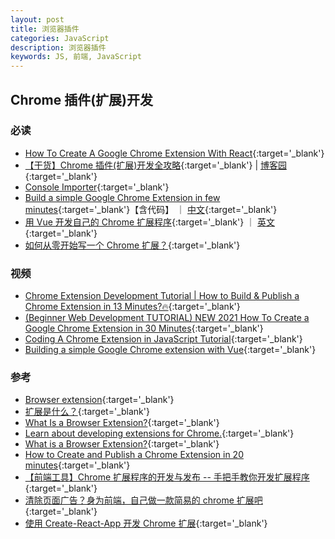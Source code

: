 ```yaml
---
layout: post
title: 浏览器插件
categories: JavaScript
description: 浏览器插件
keywords: JS, 前端, JavaScript
---
```


## Chrome 插件(扩展)开发

### 必读

- [How To Create A Google Chrome Extension With React](https://medium.com/litslink/how-to-create-google-chrome-extension-using-react-js-5c9e343323ff){:target='\_blank'}
- [【干货】Chrome 插件(扩展)开发全攻略](http://blog.haoji.me/chrome-plugin-develop.html){:target='\_blank'} &#124; [博客园](https://www.cnblogs.com/liuxianan/p/chrome-plugin-develop.html){:target='\_blank'}
- [Console Importer](https://github.com/pd4d10/console-importer/blob/master/app/scripts.babel/importer.js){:target='\_blank'}
- [Build a simple Google Chrome Extension in few minutes](https://medium.com/tech-tajawal/build-a-simple-google-chrome-extension-in-few-minutes-1f13b600e83e){:target='\_blank'}【含代码】 ｜ [中文](https://vimsky.com/article/4586.html){:target='\_blank'}
- [用 Vue 开发自己的 Chrome 扩展程序](https://segmentfault.com/a/1190000019436268){:target='\_blank'} ｜ [英文](https://www.sitepoint.com/build-vue-chrome-extension/){:target='\_blank'}
- [如何从零开始写一个 Chrome 扩展？](https://www.zhihu.com/question/20179805){:target='\_blank'}

### 视频

- [Chrome Extension Development Tutorial | How to Build & Publish a Chrome Extension in 13 Minutes?🔥](https://www.youtube.com/watch?v=gtF2nHVjqFk){:target='\_blank'}
- [(Beginner Web Development TUTORIAL) NEW 2021 How To Create a Google Chrome Extension in 30 Minutes](https://www.youtube.com/watch?v=FB2gJBoSshM){:target='\_blank'}
- [Coding A Chrome Extension in JavaScript Tutorial](https://www.youtube.com/watch?v=zHIryKuhYA4){:target='\_blank'}
- [Building a simple Google Chrome extension with Vue](https://www.youtube.com/watch?v=kYl271X2LNA){:target='\_blank'}

### 参考

- [Browser extension](https://en.wikipedia.org/wiki/Browser_extension){:target='\_blank'}
- [扩展是什么？](https://developer.mozilla.org/zh-CN/docs/Mozilla/Add-ons/WebExtensions/What_are_WebExtensions){:target='\_blank'}
- [What Is a Browser Extension?](https://www.howtogeek.com/718676/what-is-a-browser-extension/){:target='\_blank'}
- [Learn about developing extensions for Chrome.](https://developer.chrome.com/docs/extensions/mv3/){:target='\_blank'}
- [What is a Browser Extension?](https://www.crucial.com/articles/pc-users/what-is-a-browser-plugin){:target='\_blank'}
- [How to Create and Publish a Chrome Extension in 20 minutes](https://www.freecodecamp.org/news/how-to-create-and-publish-a-chrome-extension-in-20-minutes-6dc8395d7153/){:target='\_blank'}
- [【前端工具】Chrome 扩展程序的开发与发布 -- 手把手教你开发扩展程序](https://www.cnblogs.com/coco1s/p/8004510.html){:target='\_blank'}
- [清除页面广告？身为前端，自己做一款简易的 chrome 扩展吧](https://www.cnblogs.com/coco1s/p/4725477.html){:target='\_blank'}
- [使用 Create-React-App 开发 Chrome 扩展](https://www.cnblogs.com/stevexu/p/11148709.html){:target='\_blank'}
